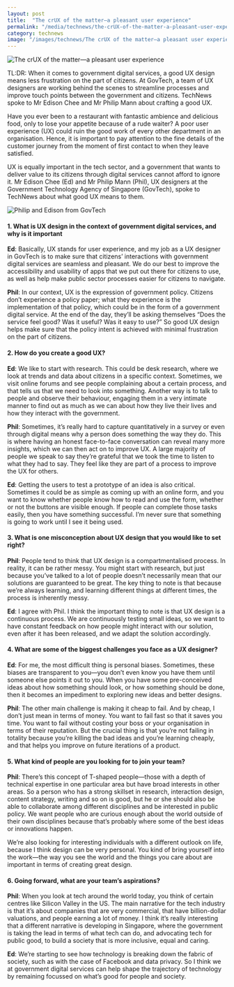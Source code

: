 ```yaml
---
layout: post
title:  "The crUX of the matter—a pleasant user experience"
permalink: "/media/technews/the-crUX-of-the-matter-a-pleasant-user-experience"
category: technews
image: "/images/technews/The crUX of the matter—a pleasant user experiencePart1.png"
---
```


![The crUX of the matter—a pleasant user experience]({{site.baseurl}}/images/technews/The%20crUX%20of%20the%20matter—a%20pleasant%20user%20experiencePart1.png)

TL:DR: When it comes to government digital services, a good UX design means less frustration on the part of citizens. At GovTech, a team of UX designers are working behind the scenes to streamline processes and improve touch points between the government and citizens. TechNews spoke to Mr Edison Chee and Mr Philip Mann about crafting a good UX. 

Have you ever been to a restaurant with fantastic ambience and delicious food, only to lose your appetite because of a rude waiter? A poor user experience (UX) could ruin the good work of every other department in an organisation. Hence, it is important to pay attention to the fine details of the customer journey from the moment of first contact to when they leave satisfied.

UX is equally important in the tech sector, and a government that wants to deliver value to its citizens through digital services cannot afford to ignore it. Mr Edison Chee (Ed) and Mr Philip Mann (Phil), UX designers at the Government Technology Agency of Singapore (GovTech), spoke to TechNews about what good UX means to them.

![Philip and Edison from GovTech]({{site.baseurl}}/images/technews/The%20crUX%20of%20the%20mattera%20pleasant%20user%20experiencePart1.png)

#### **1. What is UX design in the context of government digital services, and why is it important**

**Ed**: Basically, UX stands for user experience, and my job as a UX designer in GovTech is to make sure that citizens’ interactions with government digital services are seamless and pleasant. We do our best to improve the accessibility and usability of apps that we put out there for citizens to use, as well as help make public sector processes easier for citizens to navigate.

**Phil**: In our context, UX is the expression of government policy. Citizens don’t experience a policy paper; what they experience is the implementation of that policy, which could be in the form of a government digital service. At the end of the day, they’ll be asking themselves “Does the service feel good? Was it useful? Was it easy to use?” So good UX design helps make sure that the policy intent is achieved with minimal frustration on the part of citizens.

#### **2. How do you create a good UX?**

**Ed**: We like to start with research. This could be desk research, where we look at trends and data about citizens in a specific context. Sometimes, we visit online forums and see people complaining about a certain process, and that tells us that we need to look into something. Another way is to talk to people and observe their behaviour, engaging them in a very intimate manner to find out as much as we can about how they live their lives and how they interact with the government.

**Phil**: Sometimes, it’s really hard to capture quantitatively in a survey or even through digital means why a person does something the way they do. This is where having an honest face-to-face conversation can reveal many more insights, which we can then act on to improve UX. A large majority of people we speak to say they’re grateful that we took the time to listen to what they had to say. They feel like they are part of a process to improve the UX for others.

**Ed**: Getting the users to test a prototype of an idea is also critical. Sometimes it could be as simple as coming up with an online form, and you want to know whether people know how to read and use the form, whether or not the buttons are visible enough. If people can complete those tasks easily, then you have something successful. I’m never sure that something is going to work until I see it being used. 

#### **3. What is one misconception about UX design that you would like to set right?**

**Phil**: People tend to think that UX design is a compartmentalised process. In reality, it can be rather messy. You might start with research, but just because you’ve talked to a lot of people doesn’t necessarily mean that our solutions are guaranteed to be great. The key thing to note is that because we’re always learning, and learning different things at different times, the process is inherently messy.

**Ed**: I agree with Phil. I think the important thing to note is that UX design is a continuous process. We are continuously testing small ideas, so we want to have constant feedback on how people might interact with our solution, even after it has been released, and we adapt the solution accordingly.

#### **4. What are some of the biggest challenges you face as a UX designer?**

**Ed**: For me, the most difficult thing is personal biases. Sometimes, these biases are transparent to you—you don’t even know you have them until someone else points it out to you. When you have some pre-conceived ideas about how something should look, or how something should be done, then it becomes an impediment to exploring new ideas and better designs.

**Phil**: The other main challenge is making it cheap to fail. And by cheap, I don’t just mean in terms of money. You want to fail fast so that it saves you time. You want to fail without costing your boss or your organisation in terms of their reputation. But the crucial thing is that you’re not failing in totality because you’re killing the bad ideas and you’re learning cheaply, and that helps you improve on future iterations of a product. 

#### **5. What kind of people are you looking for to join your team?**

**Phil**: There’s this concept of T-shaped people—those with a depth of technical expertise in one particular area but have broad interests in other areas. So a person who has a strong skillset in research, interaction design, content strategy, writing and so on is good, but he or she should also be able to collaborate among different disciplines and be interested in public policy. We want people who are curious enough about the world outside of their own disciplines because that’s probably where some of the best ideas or innovations happen.

We’re also looking for interesting individuals with a different outlook on life, because I think design can be very personal. You kind of bring yourself into the work—the way you see the world and the things you care about are important in terms of creating great design.

#### **6. Going forward, what are your team’s aspirations?**

**Phil**: When you look at tech around the world today, you think of certain centres like Silicon Valley in the US. The main narrative for the tech industry is that it’s about companies that are very commercial, that have billion-dollar valuations, and people earning a lot of money. I think it’s really interesting that a different narrative is developing in Singapore, where the government is taking the lead in terms of what tech can do, and advocating tech for public good, to build a society that is more inclusive, equal and caring.

**Ed**: We’re starting to see how technology is breaking down the fabric of society, such as with the case of Facebook and data privacy. So I think we at government digital services can help shape the trajectory of technology by remaining focussed on what’s good for people and society.
